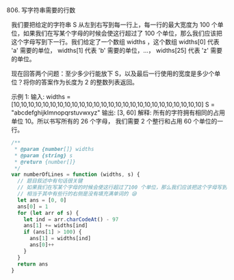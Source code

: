 806. 写字符串需要的行数

我们要把给定的字符串 S 从左到右写到每一行上，每一行的最大宽度为 100 个单位，如果我们在写某个字母的时候会使这行超过了 100 个单位，那么我们应该把这个字母写到下一行。我们给定了一个数组 widths ，这个数组 widths[0] 代表 'a' 需要的单位， widths[1] 代表 'b' 需要的单位，...， widths[25] 代表 'z' 需要的单位。

现在回答两个问题：至少多少行能放下 S，以及最后一行使用的宽度是多少个单位？将你的答案作为长度为 2 的整数列表返回。

示例 1:
输入:
widths = [10,10,10,10,10,10,10,10,10,10,10,10,10,10,10,10,10,10,10,10,10,10,10,10,10,10]
S = "abcdefghijklmnopqrstuvwxyz"
输出: [3, 60]
解释:
所有的字符拥有相同的占用单位 10。所以书写所有的 26 个字母，
我们需要 2 个整行和占用 60 个单位的一行。

```js
/**
 * @param {number[]} widths
 * @param {string} s
 * @return {number[]}
 */
var numberOfLines = function (widths, s) {
  // 题目叙述中有句话很关键
  // 如果我们在写某个字母的时候会使这行超过了100 个单位，那么我们应该把这个字母写到下一行
  // 相当于其中有些行的右侧是没有填充满单词的 😪
  let ans = [0, 0]
  ans[0] = 1
  for (let arr of s) {
    let ind = arr.charCodeAt() - 97
    ans[1] += widths[ind]
    if (ans[1] > 100) {
      ans[1] = widths[ind]
      ans[0]++
    }
  }
  return ans
}
```
